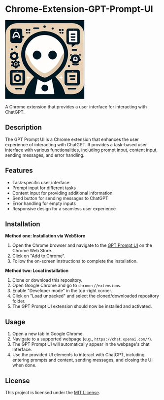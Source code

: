 
# Chrome-Extension-GPT-Prompt-UI

![GPT Prompt UI Icon](icons/icon128.png)

A Chrome extension that provides a user interface for interacting with ChatGPT.

## Description

The GPT Prompt UI is a Chrome extension that enhances the user experience of interacting with ChatGPT. It provides a task-based user interface with various functionalities, including prompt input, content input, sending messages, and error handling.

## Features

- Task-specific user interface
- Prompt input for different tasks
- Content input for providing additional information
- Send button for sending messages to ChatGPT
- Error handling for empty inputs
- Responsive design for a seamless user experience

## Installation

**Method one: Installation via WebStore**

1. Open the Chrome browser and navigate to the [GPT Prompt UI](https://chromewebstore.google.com/detail/gpt-prompt-ui/doapoheickecgjamekldhmpodpofofnn) on the Chrome Web Store.
2. Click on "Add to Chrome".
3. Follow the on-screen instructions to complete the installation.

**Method two: Local installation**

1. Clone or download this repository.
2. Open Google Chrome and go to `chrome://extensions`.
3. Enable "Developer mode" in the top-right corner.
4. Click on "Load unpacked" and select the cloned/downloaded repository folder.
5. The GPT Prompt UI extension should now be installed and activated.

## Usage

1. Open a new tab in Google Chrome.
2. Navigate to a supported webpage (e.g., `https://chat.openai.com/*`).
3. The GPT Prompt UI will automatically appear in the webpage's chat interface.
4. Use the provided UI elements to interact with ChatGPT, including entering prompts and content, sending messages, and closing the UI when done.

## License

This project is licensed under the [MIT License](LICENSE).